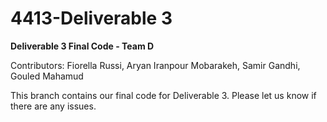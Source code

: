 # 4413-Deliverable 3
**Deliverable 3 Final Code - Team D**

Contributors: Fiorella Russi, Aryan Iranpour Mobarakeh, Samir Gandhi, Gouled Mahamud 


This branch contains our final code for Deliverable 3. 
Please let us know if there are any issues. 
